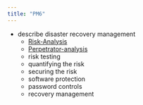 ```yaml
---
title: "PM6"
---
```

- describe disaster recovery management
	-  [Risk-Analysis](Others/Risk-Analysis.md)
	-   [Perpetrator-analysis](Others/Perpetrator-analysis.md)
	-   risk testing
	-   quantifying the risk
	-   securing the risk
	-   software protection
	-   password controls
	-   recovery management